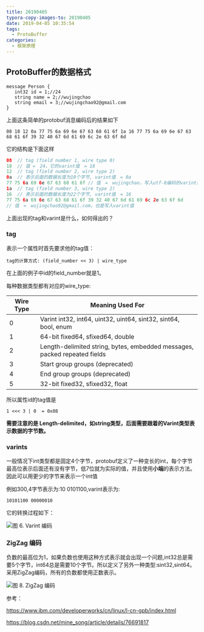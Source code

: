 ```yaml
---
title: 20190405
typora-copy-images-to: 20190405
date: 2019-04-05 10:35:54
tags:
  - ProtoBuffer
categories:
  - 框架原理
---
```


## ProtoBuffer的数据格式

```
message Person {
   int32 id = 1;//24
   string name = 2;//wujingchao
   string email = 3;//wujingchao92@gmail.com
}
```

上面这条简单的protobuf消息编码后的结果如下

```
08 18 12 0a 77 75 6a 69 6e 67 63 68 61 6f 1a 16 77 75 6a 69 6e 67 63 68 61 6f 39 32 40 67 6d 61 69 6c 2e 63 6f 6d
```

它的结构是下面这样

```java
08	// tag (field number 1, wire type 0)
18	// 值 =　24，它的varint值　= 18
12	// tag (field number 2, wire type 2)
0a	// 表示后面的数据长度为10个字节, varint值　= 0a
77 75 6a 69 6e 67 63 68 61 6f // 值　=　wujingchao，写入utf-8编码的varint值
1a 	// tag (field number 3, wire type 2)
16	// 表示后面的数据长度为22个字节, varint值　= 16
77 75 6a 69 6e 67 63 68 61 6f 39 32 40 67 6d 61 69 6c 2e 63 6f 6d
// 值　=　wujingchao92@gmail.com，也是写入varint值
```

上面出现的tag和varint是什么，如何得出的？

### tag

表示一个属性时首先要求他的tag值：

```
tag的计算方式: (field_number << 3) | wire_type
```

在上面的例子中id的field_number就是1。

每种数据类型都有对应的wire_type:

| Wire Type | Meaning Used For                                             |
| --------- | ------------------------------------------------------------ |
| 0         | Varint int32, int64, uint32, uint64, sint32, sint64, bool, enum |
| 1         | 64-bit fixed64, sfixed64, double                             |
| 2         | Length-delimited string, bytes, embedded messages, packed repeated fields |
| 3         | Start group groups (deprecated)                              |
| 4         | End group groups (deprecated)                                |
| 5         | 32-bit fixed32, sfixed32, float                              |

所以属性id的tag值是

```
1 <<< 3 | 0  = 0x08
```

**需要注意的是  Length-delimited，如string类型，后面需要跟着的Varint类型表示数据的字节数。**

### varints

一般情况下int类型都是固定4个字节，protobuf定义了一种变长的int，每个字节最高位表示后面还有没有字节，低7位就为实际的值，并且使用**小端**的表示方法。因此可以用更少的字节来表示一个int值

例如300,4字节表示为:10 0101100,varint表示为:

```undefined
10101100 00000010
```

它的转换过程如下：

![图 6. Varint 编码](../../../../../media/nnkwrik/MF2/md/vnotebook/assets/image006.jpg)

### ZigZag 编码

负数的最高位为1，如果负数也使用这种方式表示就会出现一个问题,int32总是需要5个字节，int64总是需要10个字节。所以定义了另外一种类型:sint32,sint64。采用ZigZag编码，所有的负数都使用正数表示。

![图 8. ZigZag 编码](../../../../../media/nnkwrik/MF2/md/vnotebook/assets/image008.jpg)

参考：

https://www.ibm.com/developerworks/cn/linux/l-cn-gpb/index.html

https://blog.csdn.net/mine_song/article/details/76691817